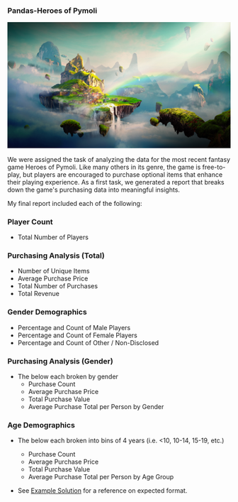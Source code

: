 ### Pandas-Heroes of Pymoli

![Fantasy](Images/Fantasy.png)

We were assigned the task of analyzing the data for the most recent fantasy game Heroes of Pymoli. Like many others in its genre, the game is free-to-play, but players are encouraged to purchase optional items that enhance their playing experience. As a first task, we generated a report that breaks down the game's purchasing data into meaningful insights.

My final report included each of the following:

### Player Count

* Total Number of Players

### Purchasing Analysis (Total)

* Number of Unique Items
* Average Purchase Price
* Total Number of Purchases
* Total Revenue

### Gender Demographics

* Percentage and Count of Male Players
* Percentage and Count of Female Players
* Percentage and Count of Other / Non-Disclosed

### Purchasing Analysis (Gender)

* The below each broken by gender
  * Purchase Count
  * Average Purchase Price
  * Total Purchase Value
  * Average Purchase Total per Person by Gender

### Age Demographics

* The below each broken into bins of 4 years (i.e. &lt;10, 10-14, 15-19, etc.)
  * Purchase Count
  * Average Purchase Price
  * Total Purchase Value
  * Average Purchase Total per Person by Age Group

* See [Example Solution](HeroesOfPymoli/HeroesOfPymoli_starter.ipynb) for a reference on expected format.
